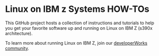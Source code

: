 # Linux on IBM z Systems HOW-TOs

This GitHub project hosts a collection of instructions and tutorials to help you get your favorite software up and running on Linux on IBM Z (s390x architecture). 

To learn more about running Linux on IBM Z, join our [developerWorks community](https://www.ibm.com/developerworks/community/groups/community/lozopensource).
